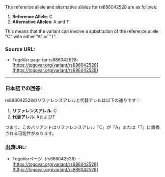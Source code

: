 The reference allele and alternative alleles for rs886042528 are as follows:

1. **Reference Allele**: C  
2. **Alternative Alleles**: A and T  

This means that the variant can involve a substitution of the reference allele "C" with either "A" or "T".

### Source URL:
- TogoVar page for rs886042528: [https://togovar.org/variant/rs886042528](https://togovar.org/variant/rs886042528)

---

### 日本語での回答:
rs886042528のリファレンスアレルと代替アレルは以下の通りです：

1. **リファレンスアレル**: C  
2. **代替アレル**: AおよびT  

つまり、このバリアントはリファレンスアレル「C」が「A」または「T」に置換される可能性があります。

### 出典URL:
- TogoVarページ（rs886042528）: [https://togovar.org/variant/rs886042528](https://togovar.org/variant/rs886042528)